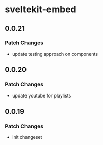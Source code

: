 # sveltekit-embed

## 0.0.21

### Patch Changes

- update testing approach on components

## 0.0.20

### Patch Changes

- update youtube for playlists

## 0.0.19

### Patch Changes

- init changeset

